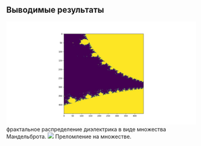 ## Выводимые результаты  ##

<img src='eps_mandelbrot.jpeg' width=500, heigth=500>
фрактальное распределение диэлектрика в виде множества Мандельброта.

<img src='refractive_on_mandelbrot.gif' width=500, heigth=500>
Преломление на множестве.
